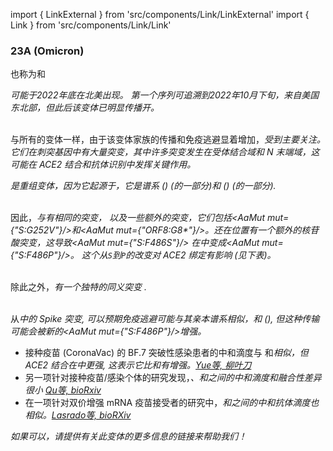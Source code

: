 import { LinkExternal } from 'src/components/Link/LinkExternal'
import { Link } from 'src/components/Link/Link'




<MdxContent filepath="VoCHeader.md" />

### 23A (Omicron)
也称为<Lin name="XBB.1.5" />和<Who name="Omicron" />

<MdxContent filepath="OmicronHeader.md" />

<Var name="23A (Omicron)"/>可能于2022年底在北美出现。 第一个序列可追溯到2022年10月下旬，来自美国东北部，但此后该变体已明显传播开。
<br/><br/>

与所有的<Who name="Omicron" />变体一样，由于该变体家族的传播和免疫逃避显着增加，<Var name="23A (Omicron)" prefix=""/>受到主要关注。它们在刺突基因中有大量突变，其中许多突变发生在受体结合域和 N 末端域，这可能在 ACE2 结合和抗体识别中发挥关键作用。 

<Var name="23A (Omicron)" prefix=""/>是重组变体，因为它起源于<Var name="22F (Omicron)" prefix=""/>，它是谱系<Lin name="BJ.1"/> (<Lin name="BA.2.10.1.1"/>) (<Var name="21L (Omicron)" prefix=""/>的一部分)和<Lin name="BM.1.1.1"/> (<Lin name="BA.2.75.3.1.1.1"/>) (<Var name="22D (Omicron)" prefix=""/>的一部分). 
<br/>
<br/>

因此，<Var name="23A (Omicron)" prefix=""/>与<Var name="22F (Omicron)" prefix=""/>有相同的突变， 以及一些额外的突变，它们包括<AaMut mut={"S:G252V"}/>和<AaMut mut={"ORF8:G8*"}/>。<Var name="23A (Omicron)" prefix=""/>还在位置<NucMut mut="T23018C" />有一个额外的核苷酸突变，这导致<AaMut mut={"S:F486S"}/> 在<Var name="22F (Omicron)" prefix=""/>中变成<AaMut mut={"S:F486P"}/>。 这个从<code>S</code>到<code>P</code>的改变对 ACE2 绑定有影响 (见下表)。
<br/>
<br/>

除此之外，<Var name="23A (Omicron)" prefix=""/>有一个独特的同义突变 <NucMut mut="T17124C" />.
<br/>
<br/>

从<Var name="23A (Omicron)" prefix=""/>中的 Spike 突变, 可以预期免疫逃避可能与其亲本谱系相似，<Lin name="XBB.1"/>和<Var name="22F (Omicron)" prefix=""/> (<Lin name="XBB"/>), 但这种传输可能会被新的<AaMut mut={"S:F486P"}/>增强。
- 接种疫苗 (CoronaVac) 的 BF.7 突破性感染患者的中和滴度与 <Lin name="XBB.1"/>和<Var name="23A (Omicron)" prefix=""/>相似，但 ACE2 结合在<Var name="23A (Omicron)" prefix=""/>中更强, 这表示它比<Var name="22F (Omicron)" prefix=""/>和<Lin name="XBB.1"/>有增强。[Yue等, 柳叶刀](https://www.thelancet.com/journals/laninf/article/PIIS1473-3099(23)00010-5/fulltext)
- 另一项针对接种疫苗/感染个体的研究发现，<Var name="22F (Omicron)" prefix=""/>、<Lin name="XBB.1"/>和<Var name="23A (Omicron)" prefix=""/>之间的中和滴度和融合性差异很小 [Qu等, bioRxiv](https://www.biorxiv.org/content/10.1101/2023.01.16.524244v1.full)
- 在一项针对双价增强 mRNA 疫苗接受者的研究中，<Var name="23A (Omicron)" prefix=""/>和<Lin name="XBB.1"/>之间的中和抗体滴度也相似。[Lasrado等, bioRXiv](https://www.biorxiv.org/content/10.1101/2023.01.22.525079v1.full)


_如果可以，请提供有关此变体的更多信息的链接来帮助我们！_






